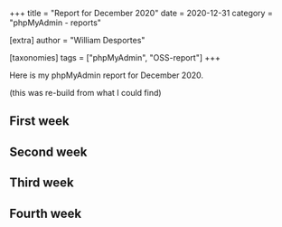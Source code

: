 +++
title = "Report for December 2020"
date = 2020-12-31
category = "phpMyAdmin - reports"

[extra]
author = "William Desportes"

[taxonomies]
tags = ["phpMyAdmin", "OSS-report"]
+++

Here is my phpMyAdmin report for December 2020.

<!-- more -->

(this was re-build from what I could find)

## First week

## Second week

## Third week

## Fourth week
